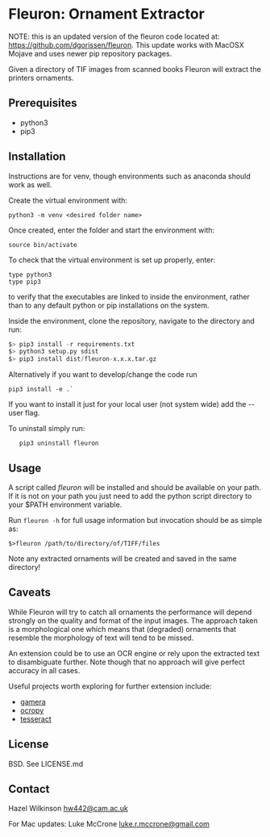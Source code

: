 Fleuron: Ornament Extractor
===========================

NOTE:  this is an updated version of the fleuron code located at:
<https://github.com/dgorissen/fleuron>.  This update works with MacOSX Mojave
and uses newer pip repository packages.

Given a directory of TIF images from scanned books Fleuron will extract the
printers ornaments.

Prerequisites
------------

* python3
* pip3

Installation
------------

Instructions are for venv, though environments such as anaconda should work
as well.

Create the virtual environment with:

    python3 -m venv <desired folder name>

Once created, enter the folder and start the environment with:

    source bin/activate

To check that the virtual environment is set up properly, enter:

    type python3
    type pip3

to verify that the executables are linked to inside the environment, rather 
than to any default python or pip installations on the system.

Inside the environment, clone the repository, navigate to the directory and run:
```python
$> pip3 install -r requirements.txt
$> python3 setup.py sdist
$> pip3 install dist/fleuron-x.x.x.tar.gz
```

Alternatively if you want to develop/change the code run

    pip3 install -e .`

If you want to install it just for your local user (not system wide) add the
--user flag.

To uninstall simply run:

`   pip3 uninstall fleuron`

Usage
-----

A script called *fleuron* will be installed and should be available on your path.
If it is not on your path you just need to add the python script directory to
your $PATH environment variable.

Run `fleuron -h` for full usage information but invocation should be as simple
as:

`$>fleuron /path/to/directory/of/TIFF/files`

Note any extracted ornaments will be created and saved in the same directory!

Caveats
-------

While Fleuron will try to catch all ornaments the performance will depend
strongly on the quality and format of the input images. The approach taken is a
morphological one which means that (degraded) ornaments that resemble the
morphology of text will tend to be missed.

An extension could be to use an OCR engine or rely upon the extracted text to
disambiguate further. Note though that no approach will give perfect accuracy
in all cases.

Useful projects worth exploring for further extension include:

* [gamera](http://gamera.informatik.hsnr.de/)
* [ocropy](https://github.com/tmbdev/ocropy)
* [tesseract](https://github.com/gregjurman/tesserwrap)


License
-------

BSD. See LICENSE.md

Contact
-------

Hazel Wilkinson <hw442@cam.ac.uk>

For Mac updates:
Luke McCrone <luke.r.mccrone@gmail.com>
